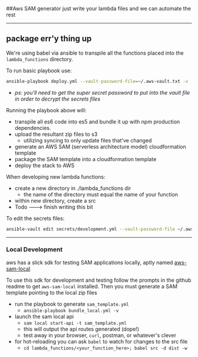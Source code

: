 ##Aws SAM generator
just write your lambda files and we can automate the rest
___

## package err'y thing up
We're using babel via ansible to transpile all the functions placed into the `lambda_functions` directory.

To run basic playbook use:
```bash
ansible-playbook deploy.yml --vault-password-file=~/.aws-vault.txt -v
```
- _ps: you'll need to get the super secret password to put into the vault file in order to decrypt the secrets files_

Running the playbook above will:
- transpile all es6 code into es5 and bundle it up with npm production dependencies.
- upload the resultant zip files to s3
  - utilizing syncing to only update files that've changed
- generate an AWS SAM (serverless architecture model) cloudformation template
- package the SAM template into a cloudformation template
- deploy the stack to AWS

When developing new lambda functions:
- create a new directory in ./lambda_functions dir
  - the name of the directory must equal the name of your function
- within new directory, create a src
- Todo ---> finish writing this bit

To edit the secrets files:
```bash
ansible-vault edit secrets/development.yml --vault-password-file ~/.aws-vault.txt
```
---
### Local Development
aws has a slick sdk for testing SAM applications locally, aptly named [aws-sam-local](https://github.com/awslabs/aws-sam-local)

To use this sdk for development and testing follow the prompts in the github readme to get `aws-sam-local` installed.
Then you must generate a SAM template pointing to the local zip files
- run the playbook to generate `sam_template.yml` 
    - `ansible-playbook bundle_local.yml -v`
- launch the sam local api
    - `sam local start-api -t sam_template.yml`
    - this will output the api routes generated (dope!)
    - test away in your browser, `curl`, postman, or whatever's clever
- for hot-reloading you can ask `babel` to watch for changes to the src file
    - `cd lambda_functions/<your_function_here>; babel src -d dist -w`
